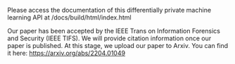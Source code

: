 Please access the documentation of this differentially private machine learning API at /docs/build/html/index.html

Our paper has been accepted by the IEEE Trans on Information Forensics and Security (IEEE TIFS). We will provide citation information once our paper is published. At this stage, we upload our paper to Arxiv. You can find it here: https://arxiv.org/abs/2204.01049
